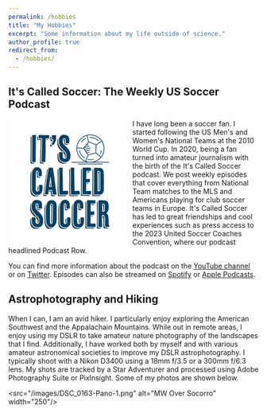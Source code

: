 ```yaml
---
permalink: /hobbies
title: "My Hobbies"
excerpt: "Some information about my life outside of science."
author_profile: true
redirect_from: 
  - /hobbies/
---
```


It's Called Soccer: The Weekly US Soccer Podcast
-----

<img align="left" src="/images/My_project_copy_2_2.png" alt="ICS Logo" width="250"/>
I have long been a soccer fan. I started following the US Men's and Women's National Teams at the 2010 World Cup. In 2020, being a fan turned into amateur journalism with the birth of the It's Called Soccer podcast. We post weekly episodes that cover everything from National Team matches to the MLS and Americans playing for club soccer teams in Europe. It's Called Soccer has led to great friendships and cool experiences such as press access to the 2023 United Soccer Coaches Convention, where our podcast headlined Podcast Row.

You can find more information about the podcast on the [YouTube channel](https://www.youtube.com/@ItsCalledSoccer) or on [Twitter](https://twitter.com/ItsCalledSocPod). Episodes can also be streamed on [Spotify](https://open.spotify.com/show/0JMA10DbC6YoaTyT0mXZai?si=59144efa4fc4491b) or [Apple Podcasts](https://podcasts.apple.com/us/podcast/its-called-soccer-the-weekly-us-soccer-show/id1571302680).

Astrophotography and Hiking
-----

When I can, I am an avid hiker. I particularly enjoy exploring the American Southwest and the Appalachain Mountains. While out in remote areas, I enjoy  using my DSLR to take amateur nature photography of the landscapes that I find. Additionally, I have worked both by myself and with various amateur astronomical societies to improve my DSLR astrophotography. I typically shoot with a Nikon D3400 using a 18mm f/3.5 or a 300mm f/6.3 lens. My shots are tracked by a Star Adventurer and processed using Adobe Photography Suite or PixInsight. Some of my photos are shown below.


<src="/images/DSC_0163-Pano-1.png" alt="MW Over Socorro" width="250"/>
